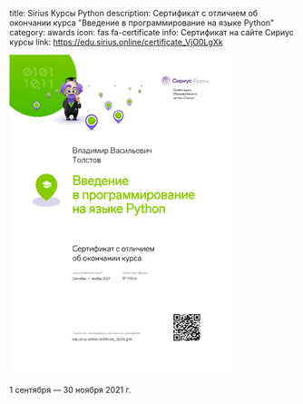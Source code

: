 title: Sirius Курсы Python
description: Сертификат с отличием об окончании курса "Введение в программирование на языке Python"
category: awards
icon: fas fa-certificate
info: Сертификат на сайте Сириус курсы
link: https://edu.sirius.online/certificate_VjO0LgXk

[ ![python](/static/img/awards/python.png) ](http://127.0.0.1/static/img/awards/python.pdf)

1 сентября — 30 ноября 2021 г.